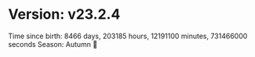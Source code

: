 # Version: v23.2.4
Time since birth: 8466 days, 203185 hours, 12191100 minutes, 731466000 seconds
Season: Autumn 🍁
